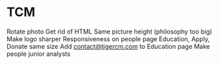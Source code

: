 # TCM

Rotate photo
Get rid of HTML
Same picture height (philosophy too big)
Make logo sharper
Responsiveness on people page
Education, Apply, Donate same size
Add contact@tigercm.com to Education page
Make people junior analysts